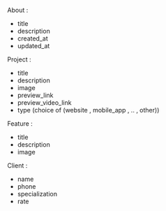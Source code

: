 About :
- title
- description
- created_at
- updated_at

Project :
- title
- description
- image
- preview_link
- preview_video_link
- type (choice of (website , mobile_app , .. , other))

Feature :
- title
- description
- image

Client :
- name
- phone
- specialization
- rate
